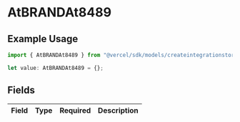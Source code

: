 # AtBRANDAt8489

## Example Usage

```typescript
import { AtBRANDAt8489 } from "@vercel/sdk/models/createintegrationstoredirectop.js";

let value: AtBRANDAt8489 = {};
```

## Fields

| Field       | Type        | Required    | Description |
| ----------- | ----------- | ----------- | ----------- |